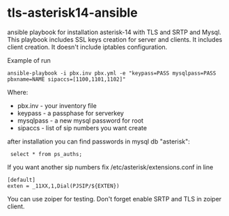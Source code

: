 # tls-asterisk14-ansible

ansible playbook for installation asterisk-14 with TLS and SRTP and Mysql.
This playbook includes SSL keys creation for server and clients.
It includes client creation.
It doesn't include iptables configuration.

Example of run
```
ansible-playbook -i pbx.inv pbx.yml -e "keypass=PASS mysqlpass=PASS pbxname=NAME sipaccs=[1100,1101,1102]"
```
Where:
* pbx.inv - your inventory file
* keypass - a passphase for serverkey
* mysqlpass - a new mysql password for root 
* sipaccs - list of sip numbers you want create

after installation you can find passwords in mysql db "asterisk":
```
 select * from ps_auths;
```

If you want another sip numbers fix /etc/asterisk/extensions.conf in line
```
[default]
exten = _11XX,1,Dial(PJSIP/${EXTEN})
```

You can use zoiper for testing. Don't forget enable SRTP and TLS in zoiper client.


